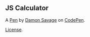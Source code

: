 JS Calculator
-------------


A [Pen](https://codepen.io/damonutes/pen/WxrXBE) by [Damon Savage](https://codepen.io/damonutes) on [CodePen](https://codepen.io).

[License](https://codepen.io/license/pen/WxrXBE).